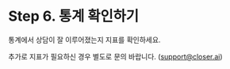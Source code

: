 # Step 6. 통계 확인하기

통계에서 상담이 잘 이루어졌는지 지표를 확인하세요.

추가로 지표가 필요하신 경우 별도로 문의 바랍니다. \(support@closer.ai\)

